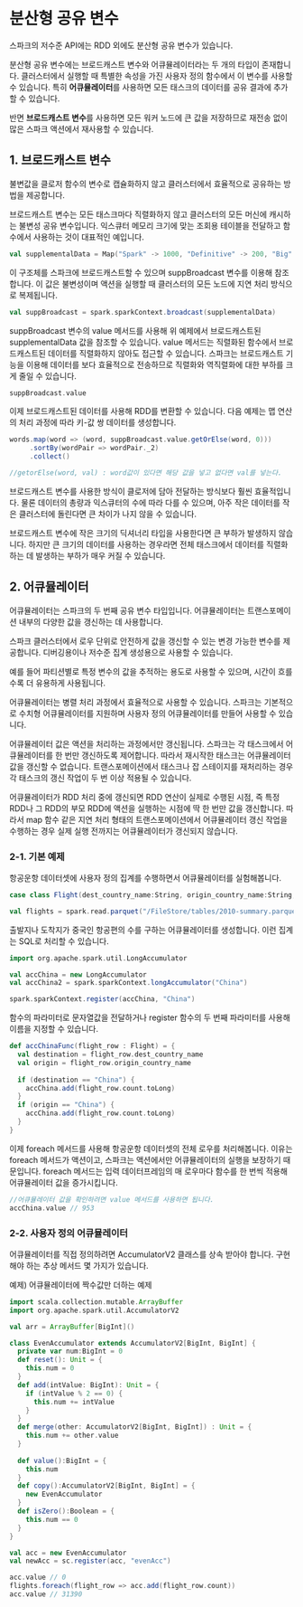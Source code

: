 # 분산형 공유 변수

스파크의 저수준 API에는 RDD 외에도 분산형 공유 변수가 있습니다.

분산형 공유 변수에는 브로드캐스트 변수와 어큐뮬레이터라는 두 개의 타입이 존재합니다. 클러스터에서 실행할 때 특별한 속성을 가진 사용자 정의 함수에서 이 변수를 사용할 수 있습니다. 특히 **어큐뮬레이터**를 사용하면 모든 태스크의 데이터를 공유 결과에 추가할 수 있습니다.

반면 **브로드캐스트 변수**를 사용하면 모든 워커 노드에 큰 값을 저장하므로 재전송 없이 많은 스파크 액션에서 재사용할 수 있습니다.

## 1. 브로드캐스트 변수

불변값을 클로저 함수의 변수로 캡슐화하지 않고 클러스터에서 효율적으로 공유하는 방법을 제공합니다. 

브로드캐스트 변수는 모든 태스크마다 직렬화하지 않고 클러스터의 모든 머신에 캐시하는 불변성 공유 변수입니다. 익스큐터 메모리 크기에 맞는 조회용 테이블을 전달하고 함수에서 사용하는 것이 대표적인 예입니다.

```scala
val supplementalData = Map("Spark" -> 1000, "Definitive" -> 200, "Big" -> -300, "Simple" -> 100)
```

이 구조체를 스파크에 브로드캐스트할 수 있으며 suppBroadcast 변수를 이용해 참조합니다. 이 값은 불변성이며 액션을 실행할 때 클러스터의 모든 노드에 지연 처리 방식으로 복제됩니다.

```scala
val suppBroadcast = spark.sparkContext.broadcast(supplementalData)
```

suppBroadcast 변수의 value 메서드를 사용해 위 예제에서 브로드캐스트된 supplementalData 값을 참조할 수 있습니다. value 메서드는 직렬화된 함수에서 브로드캐스트된 데이터를 직렬화하지 않아도 접근할 수 있습니다. 스파크는 브로드캐스트 기능을 이용해 데이터를 보다 효율적으로 전송하므로 직렬화와 역직렬화에 대한 부하를 크게 줄일 수 있습니다.

```scala
suppBroadcast.value
```

이제 브로드캐스트된 데이터를 사용해 RDD를 변환할 수 있습니다. 다음 예제는 맵 연산의 처리 과정에 따라 키-값 쌍 데이터를 생성합니다.

```scala
words.map(word => (word, suppBroadcast.value.getOrElse(word, 0)))
     .sortBy(wordPair => wordPair._2)
     .collect()

//getorElse(word, val) : word값이 있다면 해당 값을 넣고 없다면 val를 넣는다.
```

브로드캐스트 변수를 사용한 방식이 클로저에 담아 전달하는 방식보다 훨씬 효율적입니다. 물론 데이터의 총량과 익스큐터의 수에 따라 다를 수 있으며, 아주 작은 데이터를 작은 클러스터에 돌린다면 큰 차이가 나지 않을 수 있습니다.

브로드캐스트 변수에 작은 크기의 딕셔너리 타입을 사용한다면 큰 부하가 발생하지 않습니다. 하지만 큰 크기의 데이터를 사용하는 경우라면 전체 태스크에서 데이터를 직렬화하는 데 발생하는 부하가 매우 커질 수 있습니다.

## 2. 어큐뮬레이터

어큐뮬레이터는 스파크의 두 번째 공유 변수 타입입니다. 어큐뮬레이터는 트랜스포메이션 내부의 다양한 값을 갱신하는 데 사용합니다.

스파크 클러스터에서 로우 단위로 안전하게 값을 갱신할 수 있는 변경 가능한 변수를 제공합니다. 디버깅용이나 저수준 집계 생성용으로 사용할 수 있습니다.

예를 들어 파티션별로 특정 변수의 값을 추적하는 용도로 사용할 수 있으며, 시간이 흐를수록 더 유용하게 사용됩니다.

어큐뮬레이터는 병렬 처리 과정에서 효율적으로 사용할 수 있습니다. 스파크는 기본적으로 수치형 어큐뮬레이터를 지원하며 사용자 정의 어큐뮬레이터를 만들어 사용할 수 있습니다.

어큐뮬레이터 값은 액션을 처리하는 과정에서만 갱신됩니다. 스파크는 각 태스크에서 어큐뮬레이터를 한 번만 갱신하도록 제어합니다. 따라서 재시작한 태스크는 어큐뮬레이터 값을 갱신할 수 없습니다. 트랜스포메이션에서 태스크나 잡 스테이지를 재처리하는 경우 각 태스크의 갱신 작업이 두 번 이상 적용될 수 있습니다.

어큐뮬레이터가 RDD 처리 중에 갱신되면 RDD 연산이 실제로 수행된 시점, 즉 특정 RDD나 그 RDD의 부모 RDD에 액션을 실행하는 시점에 딱 한 번만 값을 갱신합니다. 따라서 map 함수 같은 지연 처리 형태의 트랜스포메이션에서 어큐뮬레이터 갱신 작업을 수행하는 경우 실제 실행 전까지는 어큐뮬레이터가 갱신되지 않습니다.

### 2-1. 기본 예제

항공운항 데이터셋에 사용자 정의 집계를 수행하면서 어큐뮬레이터를 실험해봅니다.

```scala
case class Flight(dest_country_name:String, origin_country_name:String, count:BigInt)

val flights = spark.read.parquet("/FileStore/tables/2010-summary.parquet").as[Flight]
```

출발지나 도착지가 중국인 항공편의 수를 구하는 어큐뮬레이터를 생성합니다. 이런 집계는 SQL로 처리할 수 있습니다.

```scala
import org.apache.spark.util.LongAccumulator

val accChina = new LongAccumulator
val accChina2 = spark.sparkContext.longAccumulator("China")

spark.sparkContext.register(accChina, "China")
```

함수의 파라미터로 문자열값을 전달하거나 register 함수의 두 번째 파라미터를 사용해 이름을 지정할 수 있습니다.

```scala
def accChinaFunc(flight_row : Flight) = {
  val destination = flight_row.dest_country_name
  val origin = flight_row.origin_country_name
  
  if (destination == "China") {
    accChina.add(flight_row.count.toLong)
  }
  if (origin == "China") {
    accChina.add(flight_row.count.toLong)
  }
}
```

이제 foreach 메서드를 사용해 항공운항 데이터셋의 전체 로우를 처리해봅니다. 이유는 foreach 메서드가 액션이고, 스파크는 액션에서만 어큐뮬레이터의 실행을 보장하기 때문입니다. foreach 메서드는 입력 데이터프레임의 매 로우마다 함수를 한 번씩 적용해 어큐뮬레이터 값을 증가시킵니다.

```scala
//어큐뮬레이터 값을 확인하려면 value 메서드를 사용하면 됩니다.
accChina.value // 953
```

### 2-2. 사용자 정의 어큐뮬레이터

어큐뮬레이터를 직접 정의하려면 AccumulatorV2 클래스를 상속 받아야 합니다. 구현해야 하는 추상 메서드 몇 가지가 있습니다.

예제) 어큐뮬레이터에 짝수값만 더하는 예제

```scala
import scala.collection.mutable.ArrayBuffer
import org.apache.spark.util.AccumulatorV2

val arr = ArrayBuffer[BigInt]()

class EvenAccumulator extends AccumulatorV2[BigInt, BigInt] {
  private var num:BigInt = 0
  def reset(): Unit = {
    this.num = 0
  }
  def add(intValue: BigInt): Unit = {
    if (intValue % 2 == 0) {
      this.num += intValue
    }
  }
  def merge(other: AccumulatorV2[BigInt, BigInt]) : Unit = {
    this.num += other.value
  }
  
  def value():BigInt = {
    this.num
  }
  def copy():AccumulatorV2[BigInt, BigInt] = {
    new EvenAccumulator
  }
  def isZero():Boolean = {
    this.num == 0
  }
}

val acc = new EvenAccumulator
val newAcc = sc.register(acc, "evenAcc")

acc.value // 0
flights.foreach(flight_row => acc.add(flight_row.count))
acc.value // 31390
```

